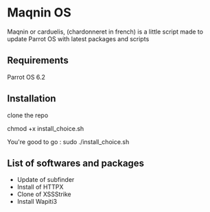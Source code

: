# Maqnin OS

Maqnin or carduelis, (chardonneret in french) is a little script made to update Parrot OS with latest packages and scripts

## Requirements

Parrot OS 6.2

## Installation

clone the repo

chmod +x install_choice.sh

You're good to go : sudo ./install_choice.sh

## List of softwares and packages

- Update of subfinder
- Install of HTTPX
- Clone of XSSStrike
- Install Wapiti3
